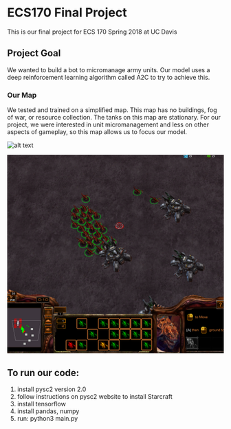 # ECS170 Final Project
This is our final project for ECS 170 Spring 2018 at UC Davis

## Project Goal
We wanted to build a bot to micromanage army units. Our model uses a deep
reinforcement learning algorithm called A2C to try to achieve this.

### Our Map
We tested and trained on a simplified map. This map has no buildings, fog
of war, or resource collection. The tanks on this map are stationary. For
our project, we were interested in unit micromanagement and less on other
aspects of gameplay, so this map allows us to focus our model.

![alt text](https://github.com/Micro-Masters/AI/blob/master/misc/Zerg_44_36.png)

![alt text](https://github.com/Micro-Masters/AI/blob/master/misc/Zerg_44_36_2.png)

## To run our code:
1. install pysc2 version 2.0
2. follow instructions on pysc2 website to install Starcraft
3. install tensorflow
4. install pandas, numpy
5. run: python3 main.py
